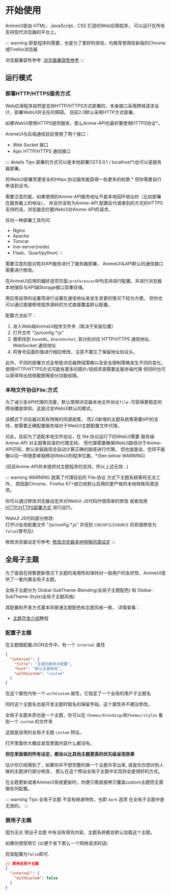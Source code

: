# 开始使用

AnimeUI是由 HTML、JavaScript、CSS 打造的Web应用程序，
可以运行在所有支持现代浏览器的平台上。

::: warning
即是程序的需要，也是为了更好的体验，均推荐使用较新版的Chrome或Firefox浏览器

浏览器兼容性参考: [浏览器兼容性参考](/features/index.html#browser-compatibility)
:::

## 运行模式

### 部署HTTP/HTTPS服务方式

Web应用程序自然是支持HTTP/HTTPS方式部署的，本身接口采用跨域请求设计，部署WebUI并无任何障碍。
目前2.0默认采用HTTP方式部署。

如果WebUI使用HTTPS提供服务，那么Anime-API也最好要使用HTTPS协议*。

AnimeUI与后端通信目前使用了两个接口：

- Web Socket 接口
- Ajax HTTP/HTTPS 通信接口 

::: details Tips
部署的方式可以是本地部署(127.0.0.1 / localhost*)也可以是服务器部署。

将WebUI部署至更安全的Https:协议服务能获得一些更多的权限.* 但你需要自行申请到证书。

需要注意的是，如果使用的Anime-API服务地址不是本地回环地址的（比如部署在服务器上的地址），
并且你没有为Anime-API 配置反代或者别的方式的HTTPS支持的话，浏览器会拦截WebUI对Anime-API的请求。

任何一种部署工具均可:
- Nginx
- Apache
- Tomcat
- live-server(node)
- Flask、Quart(python)
:::

需要注意的是对若对API服务进行了服务器部署，
AnimeUI与API默认的通信接口需要进行修改。

在AnimeUI应用的偏好选项页面`/preferences`中均支持进行配置。并进行浏览器本地储存与API端Storage接口双重存储。

用应用自带的设置项进行设置在通信地址易发生变更的情况下较为方便。
但你也可以通过直接修改程序源码的方式直接覆盖默认配置。


配置方法如下：
1. 进入Web端AnimeUI程序文件夹（取决于安装位置）  
2. 打开文件 "/js/config.*.js"  
3. 搜索找到 `baseURL`, `$baseSocket`; 其分别对应 HTTP/HTTPS 通信地址、WebSocket 通信地址
4. 将冒号后面的值进行相应修改，注意不要忘了保留地址协议头。

此外，不同的部署方式会导致浏览器跨域策略以及安全限制策略发生不同的变化，
使用HTTP/HTTPS方式可能有更多的图片/视频资源需要走服务端代理
但同时也可以获得导出视频截图等部分功能权限。


### 本地文件协议File:方式

为了减少走API代理的流量，默认使用浏览器本地文件协议`file:`可获得更稳定的跨站播放体验。这是过去WebUI默认的模式。

该模式下浏览器对其有特殊的同源政策，
而2.0新增的主题系统等需要API的支持，故需要正确配置服务端对于WebUI主题配置文件代理。

对此，目前为了适配本地文件协议，在 file:协议运行下的WebUI需要 服务端Anime-API 对主题等目录的代理支持。
而代理需要确保WebUI路径对于Anime-API已知，默认安装路径会自动计算正确的路径进行代理。
但也就是说，您将不能像以往一样随意单独移动WebUI的程序位置。*(See below WARNING)

(目前Anime-API并未提供对主题程序的支持，所以上述无效...)

::: warning WARNING
脱离了代理目前的 File:协议 方式下主题系统等将无法工作，
原因是Chrome、Firefox 67+就已经默认启用的更严格的本地特殊同源选项。

你可以通过修改浏览器设定并对WebUI JS代码作很简单的修改 或者改用 [HTTP/HTTPS部署方式](#部署http-https服务方式) 进行运行。

WebUI JS代码部分修改:  
打开UI全局配置文件 "/js/config.*.js" 并找到 `CHECKFILESOURCE` 将其值修改为 `false`(冒号后)

修改浏览器设定可参考: [修改浏览器本地特殊同源设定](./helper.html#修改浏览器本地特殊同源设定)
:::


## 全局子主题

为了提高在频繁更新情况下主题的易用性和保持对一般用户的友好性，AnimeUI提供了一套内置全局子主题。

全局子主题分为 Global-SubTheme-Blending(全局子主题配色) 和 Global-SubTheme-Style(全局子主题风格)

其配置和开发方式基本同普通主题配色和主题风格一致，
详情查看：

- [主题开发介绍](/theme-dev/)教程

### 配置子主题

在主题根配置JSON文件中，有一个 `internal` 属性
```json
{
  "internal": {
    "title": "主题内嵌相关配置",
    "hint": "默认无需修改",
    "withCustom": "custom"
  }
}
```
在这个属性内有一个 `withCustom` 属性，它指定了一个全局的用户子主题名

同时这个主题名也是开发主题时取名的保留字段。这个属性并不建议修改。

全局子主题本质也是一个主题，你可以在 `themes/blendings`和`themes/styles` 看到一个 `custom` 的文件夹

这就是自带的全局子主题 `custom` 预设。

打开里面你大概会发现里面内容什么都没有。

**但在里面做的所有设定，都会以比其他主题更高的优先级呈现效果**

估计你已经猜到了，如果你并不想完整的做一个主题共享出来,
或是仅仅想对别人做的主题进行部分修改，
那么在这个预设全局子主题中实现将会是很好的方式。

在主题更新或者AnimeUI系统更新时，你便只需直接拷贝覆盖custom主题而无需做任何配置。

::: warning Tips
全局子主题 不具有继承特性，也即 `dark` 选项 在全局子主题中是无效的。
:::


### 禁用子主题

因为无论 预设子主题 中有没有填充内容，主题系统都会默认加载这个主题。

如果你想禁用它 (以便于省下那么一个网络请求的话)

将其配置为`false`即可.

```json
// 禁用全局子主题
{
  "internal": {
    "withCustom": false
  }
}
```

